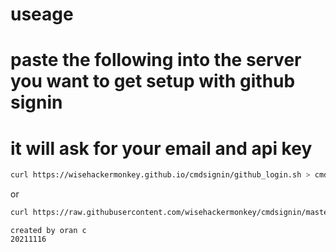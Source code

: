 # useage 
# paste the following into the server you want to get setup with github signin
# it will ask for your email and api key 
```bash
curl https://wisehackermonkey.github.io/cmdsignin/github_login.sh > cmdsignin.sh && bash cmdsignin.sh && rm cmdsignin.sh
```
or 
```bash
curl https://raw.githubusercontent.com/wisehackermonkey/cmdsignin/master/github_login.sh > cmdsignin.sh && bash cmdsignin.sh && rm cmdsignin.sh
```

```
created by oran c
20211116
```
